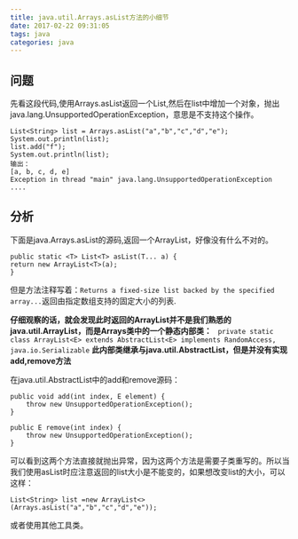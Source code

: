 ```yaml
---
title: java.util.Arrays.asList方法的小细节
date: 2017-02-22 09:31:05
tags: java
categories: java
---
```

## 问题
先看这段代码,使用Arrays.asList返回一个List,然后在list中增加一个对象，抛出java.lang.UnsupportedOperationException，意思是不支持这个操作。
```
List<String> list = Arrays.asList("a","b","c","d","e");
System.out.println(list);
list.add("f");
System.out.println(list);
输出：
[a, b, c, d, e]
Exception in thread "main" java.lang.UnsupportedOperationException
....
```

<!-- more -->
## 分析
下面是java.Arrays.asList的源码,返回一个ArrayList，好像没有什么不对的。
```
public static <T> List<T> asList(T... a) {
return new ArrayList<T>(a);
}
```
但是方法注释写着：`Returns a fixed-size list backed by the specified array...`返回由指定数组支持的固定大小的列表.


**仔细观察的话，就会发现此时返回的ArrayList并不是我们熟悉的java.util.ArrayList，而是Arrays类中的一个静态内部类：**
` private static class ArrayList<E> extends AbstractList<E> implements RandomAccess, java.io.Serializable`
**此内部类继承与java.util.AbstractList，但是并没有实现add,remove方法**


在java.util.AbstractList中的add和remove源码：
```
public void add(int index, E element) {
    throw new UnsupportedOperationException();
}

public E remove(int index) {
    throw new UnsupportedOperationException();
}
```
可以看到这两个方法直接就抛出异常，因为这两个方法是需要子类重写的。所以当我们使用asList时应注意返回的list大小是不能变的，如果想改变list的大小，可以这样：
```
List<String> list =new ArrayList<>(Arrays.asList("a","b","c","d","e"));
```
或者使用其他工具类。
